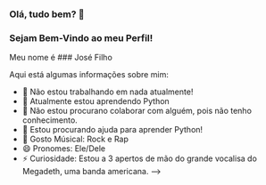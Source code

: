 ### Olá, tudo bem? 👋

### Sejam Bem-Vindo ao meu Perfil!

Meu nome é ### José Filho

Aqui está algumas informações sobre mim:

- 🔭 Não estou trabalhando em nada atualmente!
- 🌱 Atualmente estou aprendendo Python
- 👯 Não estou procurano colaborar com alguém, pois não tenho conhecimento.
- 🤔 Estou procurando ajuda para aprender Python!
- 🎵 Gosto Músical: Rock e Rap
- 😄 Pronomes: Ele/Dele
- ⚡ Curiosidade: Estou a 3 apertos de mão do grande vocalisa do Megadeth, uma banda americana.
-->

